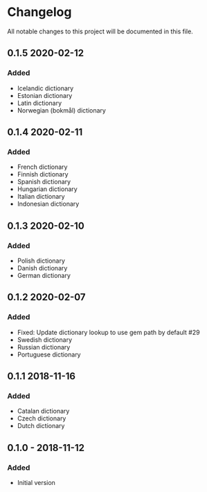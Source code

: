 # Changelog
All notable changes to this project will be documented in this file.

## 0.1.5 2020-02-12
### Added 
- Icelandic dictionary
- Estonian dictionary
- Latin dictionary
- Norwegian (bokmål) dictionary

## 0.1.4 2020-02-11
### Added 
- French dictionary
- Finnish dictionary
- Spanish dictionary
- Hungarian dictionary
- Italian dictionary
- Indonesian dictionary

## 0.1.3 2020-02-10
### Added 
- Polish dictionary
- Danish dictionary
- German dictionary

## 0.1.2 2020-02-07
### Added 
- Fixed: Update dictionary lookup to use gem path by default #29
- Swedish dictionary
- Russian dictionary
- Portuguese dictionary


## 0.1.1 2018-11-16
### Added 
- Catalan dictionary
- Czech dictionary
- Dutch dictionary

## 0.1.0 - 2018-11-12
### Added
- Initial version